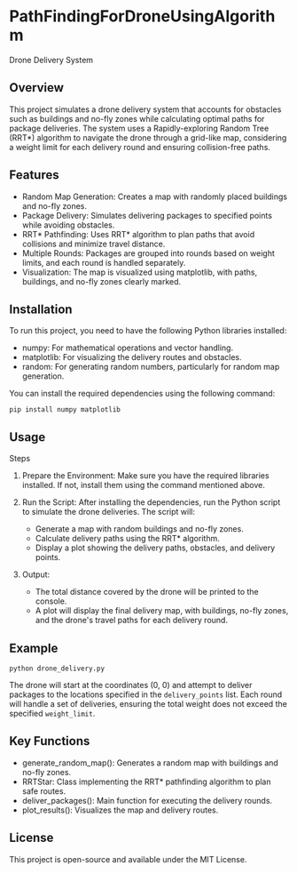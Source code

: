 # PathFindingForDroneUsingAlgorithm

Drone Delivery System

Overview
--------
This project simulates a drone delivery system that accounts for obstacles such as buildings and no-fly zones while calculating optimal paths for package deliveries. The system uses a Rapidly-exploring Random Tree (RRT*) algorithm to navigate the drone through a grid-like map, considering a weight limit for each delivery round and ensuring collision-free paths.

Features
--------
- Random Map Generation: Creates a map with randomly placed buildings and no-fly zones.
- Package Delivery: Simulates delivering packages to specified points while avoiding obstacles.
- RRT* Pathfinding: Uses RRT* algorithm to plan paths that avoid collisions and minimize travel distance.
- Multiple Rounds: Packages are grouped into rounds based on weight limits, and each round is handled separately.
- Visualization: The map is visualized using matplotlib, with paths, buildings, and no-fly zones clearly marked.

Installation
------------
To run this project, you need to have the following Python libraries installed:

- numpy: For mathematical operations and vector handling.
- matplotlib: For visualizing the delivery routes and obstacles.
- random: For generating random numbers, particularly for random map generation.

You can install the required dependencies using the following command:

    pip install numpy matplotlib

Usage
-----
Steps
1. Prepare the Environment:
   Make sure you have the required libraries installed. If not, install them using the command mentioned above.

2. Run the Script:
   After installing the dependencies, run the Python script to simulate the drone deliveries. The script will:
   - Generate a map with random buildings and no-fly zones.
   - Calculate delivery paths using the RRT* algorithm.
   - Display a plot showing the delivery paths, obstacles, and delivery points.

3. Output:
   - The total distance covered by the drone will be printed to the console.
   - A plot will display the final delivery map, with buildings, no-fly zones, and the drone's travel paths for each delivery round.

Example
-------
    python drone_delivery.py

The drone will start at the coordinates (0, 0) and attempt to deliver packages to the locations specified in the `delivery_points` list. Each round will handle a set of deliveries, ensuring the total weight does not exceed the specified `weight_limit`.

Key Functions
-------------
- generate_random_map(): Generates a random map with buildings and no-fly zones.
- RRTStar: Class implementing the RRT* pathfinding algorithm to plan safe routes.
- deliver_packages(): Main function for executing the delivery rounds.
- plot_results(): Visualizes the map and delivery routes.

License
-------
This project is open-source and available under the MIT License.
